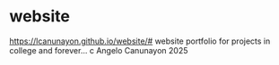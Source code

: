 # website
https://lcanunayon.github.io/website/#
website portfolio for projects in college and forever...
c Angelo Canunayon 2025
